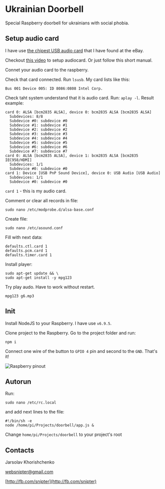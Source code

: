 # Ukrainian Doorbell

Special Raspberry doorbell for ukrainians with social phobia.

## Setup audio card

I have use [the chipest USB audio card](http://www.ebay.com/itm/New-Mini-USB-2-0-3D-Virtual-12Mbps-External-7-1-Channel-Audio-Sound-Card-Adapter-/161161417325?hash=item2585f8126d:g:2LMAAOSwl8NVVVbp) that I have found at the eBay.

Checkout [this video](https://www.youtube.com/watch?v=GQDQ_Z-NmHQ) to setup audiocard. Or just follow this short manual.

Connet your audio card to the raspberry.

Check that card connected. Run `lsusb`. My card lists like this:

```
Bus 001 Device 005: ID 8086:0808 Intel Corp. 
```

Check taht system understand that it is audio card. Run: `aplay -l`. Result example:

```
card 0: ALSA [bcm2835 ALSA], device 0: bcm2835 ALSA [bcm2835 ALSA]
  Subdevices: 8/8
  Subdevice #0: subdevice #0
  Subdevice #1: subdevice #1
  Subdevice #2: subdevice #2
  Subdevice #3: subdevice #3
  Subdevice #4: subdevice #4
  Subdevice #5: subdevice #5
  Subdevice #6: subdevice #6
  Subdevice #7: subdevice #7
card 0: ALSA [bcm2835 ALSA], device 1: bcm2835 ALSA [bcm2835 IEC958/HDMI]
  Subdevices: 1/1
  Subdevice #0: subdevice #0
card 1: Device [USB PnP Sound Device], device 0: USB Audio [USB Audio]
  Subdevices: 1/1
  Subdevice #0: subdevice #0
```

`card 1` - this is my audio card.

Comment or clear all records in file:

```
sudo nano /etc/modprobe.d/alsa-base.conf
```

Create file:

```
sudo nano /etc/asound.conf
```

Fill with next data:

```
defaults.ctl.card 1
defaults.pcm.card 1
defaults.timer.card 1
```

Install player:

```
sudo apt-get update && \
sudo apt-get install -y mpg123
```

Try play audo. Have to work without restart.

```
mpg123 g6.mp3
```

## Init

Install NodeJS to your Raspberry. I have use `v6.9.5`. 

Clone project to the Raspberry. Go to the project folder and run:

```
npm i
```

Connect one wire of the button to `GPIO 4` pin and second to the `GND`. That's it!

![Raspberry pinout](https://raw.githubusercontent.com/snipter/ukrainian-doorbell/master/img/gpio.png)

## Autorun

Run:

```
sudo nano /etc/rc.local
```

and add next lines to the file:

```
#!/bin/sh -e
node /home/pi/Projects/doorbell/app.js &
```

Change `home/pi/Projects/doorbell` to your project's root

## Contacts

Jarsolav Khorishchenko

[websnipter@gmail.com](mailto:websnipter@gmail.com)

[http://fb.com/snipter](http://fb.com/snipter)